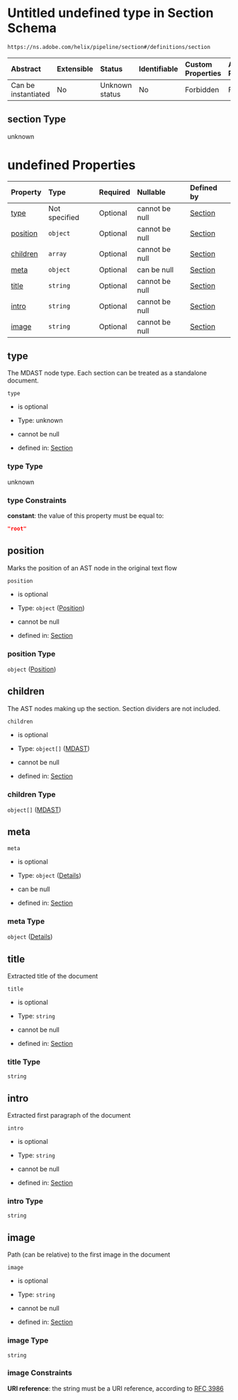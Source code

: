 # Untitled undefined type in Section Schema

```txt
https://ns.adobe.com/helix/pipeline/section#/definitions/section
```



| Abstract            | Extensible | Status         | Identifiable | Custom Properties | Additional Properties | Access Restrictions | Defined In                                                         |
| :------------------ | :--------- | :------------- | :----------- | :---------------- | :-------------------- | :------------------ | :----------------------------------------------------------------- |
| Can be instantiated | No         | Unknown status | No           | Forbidden         | Forbidden             | none                | [section.schema.json*](section.schema.json "open original schema") |

## section Type

unknown

# undefined Properties

| Property              | Type          | Required | Nullable       | Defined by                                                                                                                                            |
| :-------------------- | :------------ | :------- | :------------- | :---------------------------------------------------------------------------------------------------------------------------------------------------- |
| [type](#type)         | Not specified | Optional | cannot be null | [Section](section-definitions-section-properties-type.md "https://ns.adobe.com/helix/pipeline/section#/definitions/section/properties/type")          |
| [position](#position) | `object`      | Optional | cannot be null | [Section](section-definitions-section-properties-position.md "https://ns.adobe.com/helix/pipeline/position#/definitions/section/properties/position") |
| [children](#children) | `array`       | Optional | cannot be null | [Section](section-definitions-section-properties-children.md "https://ns.adobe.com/helix/pipeline/section#/definitions/section/properties/children")  |
| [meta](#meta)         | `object`      | Optional | can be null    | [Section](meta-definitions-meta.md "https://ns.adobe.com/helix/pipeline/section#/definitions/section/properties/meta")                                |
| [title](#title)       | `string`      | Optional | cannot be null | [Section](meta-definitions-meta-properties-title.md "https://ns.adobe.com/helix/pipeline/section#/definitions/section/properties/title")              |
| [intro](#intro)       | `string`      | Optional | cannot be null | [Section](meta-definitions-meta-properties-intro.md "https://ns.adobe.com/helix/pipeline/section#/definitions/section/properties/intro")              |
| [image](#image)       | `string`      | Optional | cannot be null | [Section](meta-definitions-meta-properties-image.md "https://ns.adobe.com/helix/pipeline/section#/definitions/section/properties/image")              |

## type

The MDAST node type. Each section can be treated as a standalone document.

`type`

*   is optional

*   Type: unknown

*   cannot be null

*   defined in: [Section](section-definitions-section-properties-type.md "https://ns.adobe.com/helix/pipeline/section#/definitions/section/properties/type")

### type Type

unknown

### type Constraints

**constant**: the value of this property must be equal to:

```json
"root"
```

## position

Marks the position of an AST node in the original text flow

`position`

*   is optional

*   Type: `object` ([Position](section-definitions-section-properties-position.md))

*   cannot be null

*   defined in: [Section](section-definitions-section-properties-position.md "https://ns.adobe.com/helix/pipeline/position#/definitions/section/properties/position")

### position Type

`object` ([Position](section-definitions-section-properties-position.md))

## children

The AST nodes making up the section. Section dividers are not included.

`children`

*   is optional

*   Type: `object[]` ([MDAST](content-properties-mdast.md))

*   cannot be null

*   defined in: [Section](section-definitions-section-properties-children.md "https://ns.adobe.com/helix/pipeline/section#/definitions/section/properties/children")

### children Type

`object[]` ([MDAST](content-properties-mdast.md))

## meta



`meta`

*   is optional

*   Type: `object` ([Details](meta-definitions-meta.md))

*   can be null

*   defined in: [Section](meta-definitions-meta.md "https://ns.adobe.com/helix/pipeline/section#/definitions/section/properties/meta")

### meta Type

`object` ([Details](meta-definitions-meta.md))

## title

Extracted title of the document

`title`

*   is optional

*   Type: `string`

*   cannot be null

*   defined in: [Section](meta-definitions-meta-properties-title.md "https://ns.adobe.com/helix/pipeline/section#/definitions/section/properties/title")

### title Type

`string`

## intro

Extracted first paragraph of the document

`intro`

*   is optional

*   Type: `string`

*   cannot be null

*   defined in: [Section](meta-definitions-meta-properties-intro.md "https://ns.adobe.com/helix/pipeline/section#/definitions/section/properties/intro")

### intro Type

`string`

## image

Path (can be relative) to the first image in the document

`image`

*   is optional

*   Type: `string`

*   cannot be null

*   defined in: [Section](meta-definitions-meta-properties-image.md "https://ns.adobe.com/helix/pipeline/section#/definitions/section/properties/image")

### image Type

`string`

### image Constraints

**URI reference**: the string must be a URI reference, according to [RFC 3986](https://tools.ietf.org/html/rfc3986 "check the specification")
